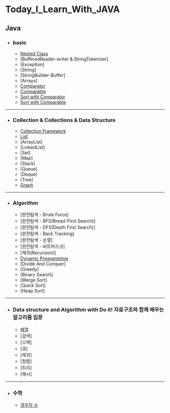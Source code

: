 # Today_I_Learn_With_JAVA

## Java

- ### basic
  - [Nested Class](https://github.com/OOOIOOOIO/Today_I_Learn/blob/master/basic/Nested%20Class.md)
  - [BufferedReader-writer & StringTokenizer]
  - [Exception]
  - [String]
  - [StringBuilder-Buffer]
  - [Arrays]
  - [Comparator](https://github.com/OOOIOOOIO/Today_I_Learn/blob/master/lang%20%26%20util/Comparator.md)
  - [Comparable](https://github.com/OOOIOOOIO/Today_I_Learn/blob/master/lang%20%26%20util/Comparable.md)
  - [Sort with Comparator](https://github.com/OOOIOOOIO/Today_I_Learn/blob/master/lang%20%26%20util/Sort%20with%20Comparator.md)
  - [Sort with Comparable](https://github.com/OOOIOOOIO/Today_I_Learn/blob/master/lang%20&%20util/Sort%20with%20Comparable.md)
 
<hr>

- ### Collection & Collections & Data Structure
  - [Collection Framework](https://github.com/OOOIOOOIO/Today_I_Learn/blob/master/Collection%20&%20Collections/Collection%20Framework.md)
  - [List](https://github.com/OOOIOOOIO/Today_I_Learn/blob/master/Collection%20&%20Collections/List.md)
  - [ArrayList]
  - [LinkedList]
  - [Set]
  - [Map]
  - [Stack]
  - [Queue]
  - [Deque]
  - [Tree]
  - [Graph](https://github.com/OOOIOOOIO/Today_I_Learn_With_JAVA/blob/master/Collection%20%26%20Collections/Graph.md)


<hr>

- ### Algorithm
  - [완전탐색 - Brute Force]
  - [완전탐색 - BFS(Bread-First Search)]
  - [완전탐색 - DFS(Depth First Search)]
  - [완전탐색 - Back Tracking]
  - [완전탐색 - 순열]
  - [완전탐색 - 비트마스크]
  - [재귀(Recursion)]
  - [Dynamic Programming](https://github.com/OOOIOOOIO/Today_I_Learn/blob/master/Algorithm/Dynamic%20Programming.md)
  - [Divide And Conquer]
  - [Greedy]
  - [Binary Search]
  - [Merge Sort]
  - [Quick Sort]
  - [Heap Sort]

<hr>
  
- ### Data structure and Algorithm with Do it! 자료구조와 함께 배우는 알고리즘 입문
  - [배열](https://github.com/OOOIOOOIO/Today_I_Learn/tree/master/Data%20structure%20and%20Algorithm%20with%20Do%20it!%20%EC%9E%90%EB%A3%8C%EA%B5%AC%EC%A1%B0%EC%99%80%20%ED%95%A8%EA%BB%98%20%EB%B0%B0%EC%9A%B0%EB%8A%94%20%EC%95%8C%EA%B3%A0%EB%A6%AC%EC%A6%98%20%EC%9E%85%EB%AC%B8/%EB%B0%B0%EC%97%B4)
  - [검색]
  - [스택]
  - [큐]
  - [재귀]
  - [정렬]
  - [트리]
  - [해시]
  
<hr>

- ### 수학
  - [경우의 수](https://github.com/OOOIOOOIO/Today_I_Learn/blob/master/%EC%88%98%ED%95%99/%EA%B2%BD%EC%9A%B0%EC%9D%98%20%EC%88%98.md)
